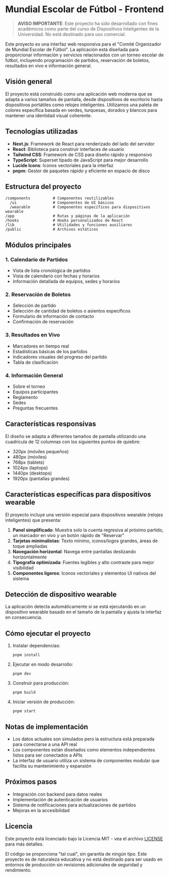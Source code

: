 # Mundial Escolar de Fútbol - Frontend

> **AVISO IMPORTANTE**: Este proyecto ha sido desarrollado con fines académicos como parte del curso de Dispositivos Inteligentes de la Universidad. No está destinado para uso comercial.

Este proyecto es una interfaz web responsiva para el "Comité Organizador de Mundial Escolar de Fútbol". La aplicación está diseñada para proporcionar información y servicios relacionados con un torneo escolar de fútbol, incluyendo programación de partidos, reservación de boletos, resultados en vivo e información general.

## Visión general

El proyecto está construido como una aplicación web moderna que se adapta a varios tamaños de pantalla, desde dispositivos de escritorio hasta dispositivos portátiles como relojes inteligentes. Utilizamos una paleta de colores específica basada en verdes, turquesas, dorados y blancos para mantener una identidad visual coherente.

## Tecnologías utilizadas

- **Next.js**: Framework de React para renderizado del lado del servidor
- **React**: Biblioteca para construir interfaces de usuario
- **Tailwind CSS**: Framework de CSS para diseño rápido y responsivo
- **TypeScript**: Superset tipado de JavaScript para mejor desarrollo
- **Lucide Icons**: Iconos vectoriales para la interfaz
- **pnpm**: Gestor de paquetes rápido y eficiente en espacio de disco

## Estructura del proyecto

```
/components          # Componentes reutilizables
  /ui                # Componentes de UI básicos
  /wearable          # Componentes específicos para dispositivos wearable
/app                 # Rutas y páginas de la aplicación
/hooks               # Hooks personalizados de React
/lib                 # Utilidades y funciones auxiliares
/public              # Archivos estáticos
```

## Módulos principales

### 1. Calendario de Partidos

- Vista de lista cronológica de partidos
- Vista de calendario con fechas y horarios
- Información detallada de equipos, sedes y horarios

### 2. Reservación de Boletos

- Selección de partido
- Selección de cantidad de boletos o asientos específicos
- Formulario de información de contacto
- Confirmación de reservación

### 3. Resultados en Vivo

- Marcadores en tiempo real
- Estadísticas básicas de los partidos
- Indicadores visuales del progreso del partido
- Tabla de clasificación

### 4. Información General

- Sobre el torneo
- Equipos participantes
- Reglamento
- Sedes
- Preguntas frecuentes

## Características responsivas

El diseño se adapta a diferentes tamaños de pantalla utilizando una cuadrícula de 12 columnas con los siguientes puntos de quiebre:

- 320px (móviles pequeños)
- 480px (móviles)
- 768px (tablets)
- 1024px (laptops)
- 1440px (desktops)
- 1920px (pantallas grandes)

## Características específicas para dispositivos wearable

El proyecto incluye una versión especial para dispositivos wearable (relojes inteligentes) que presenta:

1. **Panel simplificado**: Muestra solo la cuenta regresiva al próximo partido, un marcador en vivo y un botón rápido de "Reservar"
2. **Tarjetas minimalistas**: Texto mínimo, iconos/logos grandes, áreas de toque ampliadas
3. **Navegación horizontal**: Navega entre pantallas deslizando horizontalmente
4. **Tipografía optimizada**: Fuentes legibles y alto contraste para mejor visibilidad
5. **Componentes ligeros**: Iconos vectoriales y elementos UI nativos del sistema

## Detección de dispositivo wearable

La aplicación detecta automáticamente si se está ejecutando en un dispositivo wearable basado en el tamaño de la pantalla y ajusta la interfaz en consecuencia.

## Cómo ejecutar el proyecto

1. Instalar dependencias:

   ```
   pnpm install
   ```

2. Ejecutar en modo desarrollo:

   ```
   pnpm dev
   ```

3. Construir para producción:

   ```
   pnpm build
   ```

4. Iniciar versión de producción:
   ```
   pnpm start
   ```

## Notas de implementación

- Los datos actuales son simulados pero la estructura está preparada para conectarse a una API real
- Los componentes están diseñados como elementos independientes listos para ser conectados a APIs
- La interfaz de usuario utiliza un sistema de componentes modular que facilita su mantenimiento y expansión

## Próximos pasos

- Integración con backend para datos reales
- Implementación de autenticación de usuarios
- Sistema de notificaciones para actualizaciones de partidos
- Mejoras en la accesibilidad

## Licencia

Este proyecto está licenciado bajo la Licencia MIT - vea el archivo [LICENSE](./LICENSE) para más detalles.

El código se proporciona "tal cual", sin garantía de ningún tipo. Este proyecto es de naturaleza educativa y no está destinado para ser usado en entornos de producción sin revisiones adicionales de seguridad y rendimiento.
